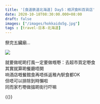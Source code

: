 ```yaml
---
title: '[食道鉄道北海道] Day5：相沢食料百貨店'
date: 2020-10-18T08:30:00.000+08:00
draft: false
images: ["/images/hokkaido5g.jpg"]
tags : [travel-日本-北海道]
---
```


祭完五臟廟... 

![](/images/hokkaido5g.jpg)

就要做呢啲打風一定要做嘅嘢：去超市買定嘢食  
其實就算啲餐廳唔開  
响酒店嘅餐館食再唔係返稚內駅食都OK  
但唔可以排除到時懶啦  
同而家冇嘢做搵啲街行吓嘛   
  
  
  
{{<hokkaido>}}
